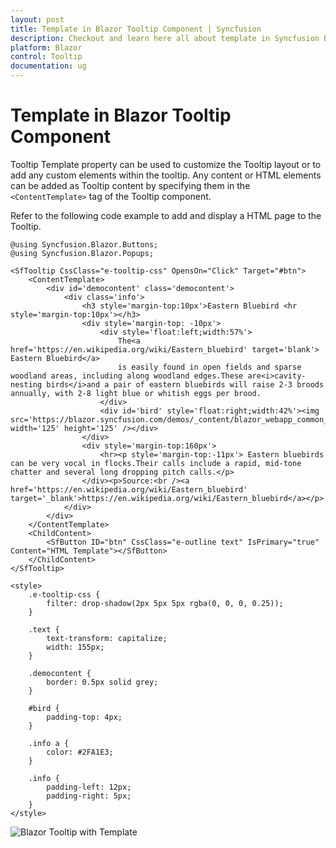 ```yaml
---
layout: post
title: Template in Blazor Tooltip Component | Syncfusion
description: Checkout and learn here all about template in Syncfusion Blazor Tooltip component and much more details.
platform: Blazor
control: Tooltip
documentation: ug
---
```


# Template in Blazor Tooltip Component

Tooltip Template property can be used to customize the Tooltip layout or to add any custom elements within the tooltip. Any content or HTML elements can be added as Tooltip content by specifying them in the `<ContentTemplate>` tag of the Tooltip component.

Refer to the following code example to add and display a HTML page to the Tooltip.

```cshtml
@using Syncfusion.Blazor.Buttons;
@using Syncfusion.Blazor.Popups;

<SfTooltip CssClass="e-tooltip-css" OpensOn="Click" Target="#btn">
    <ContentTemplate>
        <div id='democontent' class='democontent'>
            <div class='info'>
                <h3 style='margin-top:10px'>Eastern Bluebird <hr style='margin-top:10px'></h3>
                <div style='margin-top: -10px'>
                    <div style='float:left;width:57%'>
                        The<a href='https://en.wikipedia.org/wiki/Eastern_bluebird' target='blank'> Eastern Bluebird</a>
                        is easily found in open fields and sparse woodland areas, including along woodland edges.These are<i>cavity-nesting birds</i>and a pair of eastern bluebirds will raise 2-3 broods annually, with 2-8 light blue or whitish eggs per brood.
                    </div>
                    <div id='bird' style='float:right;width:42%'><img src='https://blazor.syncfusion.com/demos/_content/blazor_webapp_common_net8/images/tooltip/bird.png' width='125' height='125' /></div>
                </div>
                <div style='margin-top:160px'>
                    <hr><p style='margin-top:-11px'> Eastern bluebirds can be very vocal in flocks.Their calls include a rapid, mid-tone chatter and several long dropping pitch calls.</p>
                </div><p>Source:<br /><a href='https://en.wikipedia.org/wiki/Eastern_bluebird' target='_blank'>https://en.wikipedia.org/wiki/Eastern_bluebird</a></p>
            </div>
        </div>
    </ContentTemplate>
    <ChildContent>
        <SfButton ID="btn" CssClass="e-outline text" IsPrimary="true" Content="HTML Template"></SfButton>
    </ChildContent>
</SfTooltip>

<style>
    .e-tooltip-css {
        filter: drop-shadow(2px 5px 5px rgba(0, 0, 0, 0.25));
    }

    .text {
        text-transform: capitalize;
        width: 155px;
    }

    .democontent {
        border: 0.5px solid grey;
    }

    #bird {
        padding-top: 4px;
    }

    .info a {
        color: #2FA1E3;
    }

    .info {
        padding-left: 12px;
        padding-right: 5px;
    }
</style>
```

![Blazor Tooltip with Template](images/blazor-tooltip-template.gif)

